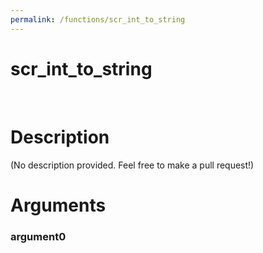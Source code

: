 ```yaml
---
permalink: /functions/scr_int_to_string
---
```

# scr_int_to_string  
&nbsp;  
# Description  
(No description provided. Feel free to make a pull request!) 
&nbsp;  
# Arguments
### argument0

&nbsp;    


